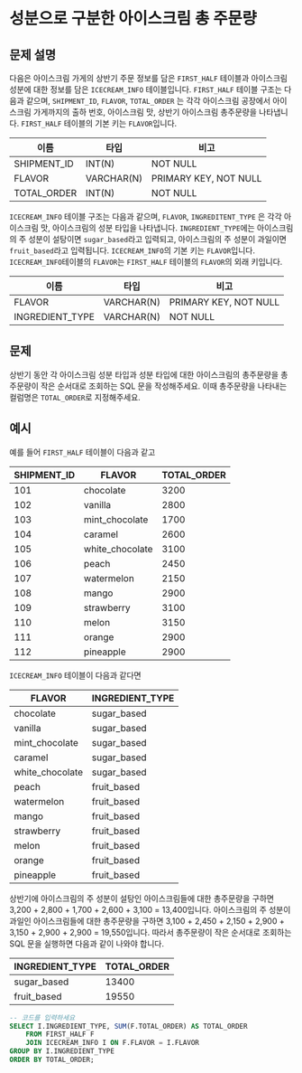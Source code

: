 # 성분으로 구분한 아이스크림 총 주문량
## 문제 설명

다음은 아이스크림 가게의 상반기 주문 정보를 담은 `FIRST_HALF` 테이블과 아이스크림 성분에 대한 정보를 담은 `ICECREAM_INFO` 테이블입니다. `FIRST_HALF` 테이블 구조는 다음과 같으며, `SHIPMENT_ID`, `FLAVOR`, `TOTAL_ORDER` 는 각각 아이스크림 공장에서 아이스크림 가게까지의 출하 번호, 아이스크림 맛, 상반기 아이스크림 총주문량을 나타냅니다. `FIRST_HALF` 테이블의 기본 키는 `FLAVOR`입니다.

| 이름	         | 타입         | 비고                      |
|-----------------|--------------|---------------------------|
| SHIPMENT_ID     |  INT(N)      |     NOT NULL               |
| FLAVOR          | VARCHAR(N)   |     PRIMARY KEY, NOT NULL  |
| TOTAL_ORDER     | INT(N)      |     NOT NULL               |

`ICECREAM_INFO` 테이블 구조는 다음과 같으며, `FLAVOR`, `INGREDITENT_TYPE` 은 각각 아이스크림 맛, 아이스크림의 성분 타입을 나타냅니다. `INGREDIENT_TYPE`에는 아이스크림의 주 성분이 설탕이면 `sugar_based`라고 입력되고, 아이스크림의 주 성분이 과일이면 `fruit_based`라고 입력됩니다. `ICECREAM_INFO`의 기본 키는 `FLAVOR`입니다. `ICECREAM_INFO`테이블의 `FLAVOR`는 `FIRST_HALF` 테이블의 `FLAVOR`의 외래 키입니다.

| 이름	          | 타입         | 비고                      |
|-----------------|--------------|---------------------------|
| FLAVOR          | VARCHAR(N)   |     PRIMARY KEY, NOT NULL  |
| INGREDIENT_TYPE | VARCHAR(N)   |     NOT NULL               |

## 문제
상반기 동안 각 아이스크림 성분 타입과 성분 타입에 대한 아이스크림의 총주문량을 총주문량이 작은 순서대로 조회하는 SQL 문을 작성해주세요. 이때 총주문량을 나타내는 컬럼명은 `TOTAL_ORDER`로 지정해주세요.

## 예시
예를 들어 `FIRST_HALF` 테이블이 다음과 같고

| SHIPMENT_ID | FLAVOR          | TOTAL_ORDER |
|-------------|----------------|-------------|
| 101         | chocolate       | 3200        |
| 102         | vanilla         | 2800        |
| 103         | mint_chocolate | 1700        |
| 104         | caramel         | 2600        |
| 105         | white_chocolate| 3100        |
| 106         | peach           | 2450        |
| 107         | watermelon      | 2150        |
| 108         | mango           | 2900        |
| 109         | strawberry     | 3100        |
| 110         | melon           | 3150        |
| 111         | orange          | 2900        |
| 112         | pineapple      | 2900        |

`ICECREAM_INFO` 테이블이 다음과 같다면

| FLAVOR         | INGREDIENT_TYPE |
|----------------|----------------|
| chocolate      | sugar_based    |
| vanilla        | sugar_based    |
| mint_chocolate | sugar_based    |
| caramel        | sugar_based    |
| white_chocolate| sugar_based    |
| peach          | fruit_based   |
| watermelon     | fruit_based   |
| mango          | fruit_based   |
| strawberry     | fruit_based   |
| melon          | fruit_based   |
| orange         | fruit_based   |
| pineapple      | fruit_based   |

상반기에 아이스크림의 주 성분이 설탕인 아이스크림들에 대한 총주문량을 구하면 3,200 + 2,800 + 1,700 + 2,600 + 3,100 = 13,400입니다. 아이스크림의 주 성분이 과일인 아이스크림들에 대한 총주문량을 구하면 3,100 + 2,450 + 2,150 + 2,900 + 3,150 + 2,900 + 2,900 = 19,550입니다. 따라서 총주문량이 작은 순서대로 조회하는 SQL 문을 실행하면 다음과 같이 나와야 합니다.

| INGREDIENT_TYPE | TOTAL_ORDER |
|----------------|-------------|
| sugar_based     | 13400       |
| fruit_based     | 19550       |

```SQL
-- 코드를 입력하세요
SELECT I.INGREDIENT_TYPE, SUM(F.TOTAL_ORDER) AS TOTAL_ORDER 
    FROM FIRST_HALF F
    JOIN ICECREAM_INFO I ON F.FLAVOR = I.FLAVOR
GROUP BY I.INGREDIENT_TYPE
ORDER BY TOTAL_ORDER;
```